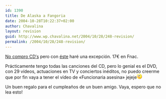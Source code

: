 ```yaml
---
id: 1390
title: De Alaska a Fangoria
date: 2004-10-28T10:22:37+02:00
author: Chavalina
layout: revision
guid: http://www.wp.chavalina.net/2004/10/28/248-revision/
permalink: /2004/10/28/248-revision/
---
```

<a href="http://www.chavalina.net/archivos.php?patron=sgae&buscar=buscar#listado" target="_blank">No compro CD′s</a> pero con <a href="http://www.lahiguera.net/musicalia/artistas/fangoria/disco/1669/" target="_blank">éste</a> haré una excepción. 17€ en Fnac.

Prácticamente tengo todas las canciones del CD, pero lo genial es el DVD, con 29 vídeos, actuaciones en TV y conciertos inéditos, no puedo creerme que por fin vaya a tener el vídeo de «Funcionaria asesina» jejeje![emo](/imagenes/emoticonos/guino.gif) 

Un buen regalo para el cumpleaños de un buen amigo. Vaya, espero que no lea esto!